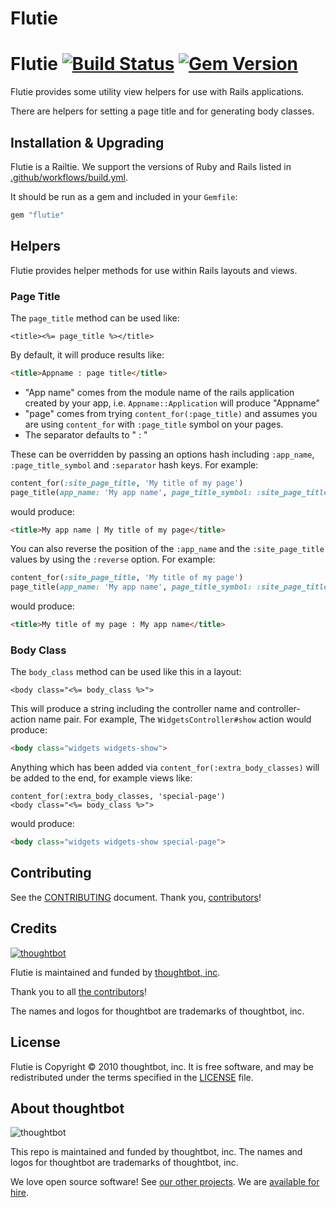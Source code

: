 # Flutie

# Flutie [![Build Status][ci-image]][ci] [![Gem Version][version-image]][version]

Flutie provides some utility view helpers for use with Rails applications.

There are helpers for setting a page title and for generating body classes.

## Installation & Upgrading

Flutie is a Railtie. We support the versions of Ruby and Rails listed in
[.github/workflows/build.yml](.github/workflows/build.yml).

It should be run as a gem and included in your `Gemfile`:

```ruby
gem "flutie"
```

## Helpers

Flutie provides helper methods for use within Rails layouts and views.

### Page Title

The `page_title` method can be used like:

```erb
<title><%= page_title %></title>
```

By default, it will produce results like:

```html
<title>Appname : page title</title>
```

* "App name" comes from the module name of the rails application created by your
  app, i.e. `Appname::Application` will produce "Appname"
* "page" comes from trying `content_for(:page_title)` and assumes you are using
  `content_for` with `:page_title` symbol on your pages.
* The separator defaults to " : "

These can be overridden by passing an options hash including `:app_name`,
`:page_title_symbol` and `:separator` hash keys. For example:

```ruby
content_for(:site_page_title, 'My title of my page')
page_title(app_name: 'My app name', page_title_symbol: :site_page_title, separator: " | ")
```

would produce:

```html
<title>My app name | My title of my page</title>
```

You can also reverse the position of the `:app_name` and the `:site_page_title`
values by using the `:reverse` option. For example:

```ruby
content_for(:site_page_title, 'My title of my page')
page_title(app_name: 'My app name', page_title_symbol: :site_page_title, reverse: true)
```

would produce:

```html
<title>My title of my page : My app name</title>
```

### Body Class

The `body_class` method can be used like this in a layout:

```erb
<body class="<%= body_class %>">
```

This will produce a string including the controller name and controller-action
name pair.  For example, The `WidgetsController#show` action would produce:

```html
<body class="widgets widgets-show">
```

Anything which has been added via `content_for(:extra_body_classes)` will be
added to the end, for example views like:

```erb
content_for(:extra_body_classes, 'special-page')
<body class="<%= body_class %>">
```

would produce:

```html
<body class="widgets widgets-show special-page">
```

## Contributing

See the [CONTRIBUTING] document.
Thank you, [contributors]!

[CONTRIBUTING]: CONTRIBUTING.md
[contributors]: https://github.com/thoughtbot/flutie/graphs/contributors

## Credits

[![thoughtbot][thoughtbot-logo]][thoughtbot]

Flutie is maintained and funded by [thoughtbot, inc][thoughtbot].

Thank you to all [the contributors]!

The names and logos for thoughtbot are trademarks of thoughtbot, inc.

[thoughtbot]: https://thoughtbot.com?utm_source=github
[thoughtbot-logo]: http://presskit.thoughtbot.com/images/thoughtbot-logo-for-readmes.svg

## License

Flutie is Copyright © 2010 thoughtbot, inc. It is free software, and may be
redistributed under the terms specified in the [LICENSE](LICENSE) file.

[the contributors]: https://github.com/thoughtbot/flutie/contributors

<!-- START /templates/footer.md -->
## About thoughtbot

![thoughtbot](https://thoughtbot.com/thoughtbot-logo-for-readmes.svg)

This repo is maintained and funded by thoughtbot, inc.
The names and logos for thoughtbot are trademarks of thoughtbot, inc.

We love open source software!
See [our other projects][community].
We are [available for hire][hire].

[community]: https://thoughtbot.com/community?utm_source=github
[hire]: https://thoughtbot.com/hire-us?utm_source=github

<!-- END /templates/footer.md -->

[ci-image]: https://github.com/thoughtbot/flutie/actions/workflows/build.yml/badge.svg?branch=main
[ci]: https://github.com/thoughtbot/flutie/actions?query=workflow%3ABuild+branch%3Amain
[version-image]: https://badge.fury.io/rb/flutie.svg
[version]: https://badge.fury.io/rb/flutie
